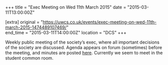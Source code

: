 +++
title = "Exec Meeting on Wed 11th March 2015"
date = "2015-03-11T13:00:00Z"

[extra]
original = "https://uwcs.co.uk/events/exec-meeting-on-wed-11th-march-2015-1474489107469/"    
end_time = "2015-03-11T14:00:00Z"
location = "DCS"
+++

Weekly public meeting of the society’s exec, where all important decisions of the society are discussed. Agenda appears on forum (sometimes) before the meeting, and minutes are posted [here](https://uwcs.co.uk/minutes/). Currently we seem to meet in the student common room.

